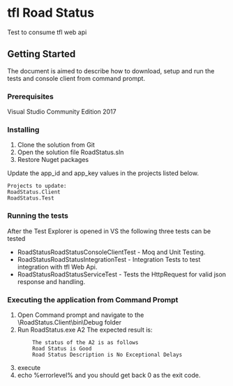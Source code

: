 ﻿# tfl Road Status

Test to consume tfl web api

## Getting Started

The document is aimed to describe how to download, setup and run the tests and console client from command prompt.

### Prerequisites

Visual Studio Community Edition 2017 

### Installing

1. Clone the solution from Git
2. Open the solution file RoadStatus.sln
3. Restore Nuget packages 

Update the app_id and app_key values in the projects listed below.
```
Projects to update:
RoadStatus.Client
RoadStatus.Test
```

### Running the tests

After the Test Explorer is opened in VS the following three tests can be tested
- RoadStatusRoadStatusConsoleClientTest - Moq and Unit Testing.
- RoadStatusRoadStatusIntegrationTest - Integration Tests to test integration with tfl Web Api.
- RoadStatusRoadStatusServiceTest - Tests the HttpRequest for valid json response and handling.


### Executing the application from Command Prompt

1. Open Command prompt and navigate to the \RoadStatus.Client\bin\Debug folder
2. Run RoadStatus.exe A2 
The expected result is:
```
        The status of the A2 is as follows
        Road Status is Good
        Road Status Description is No Exceptional Delays
```
3. execute 
4. echo %errorlevel% and you should get back 0 as the exit code.

